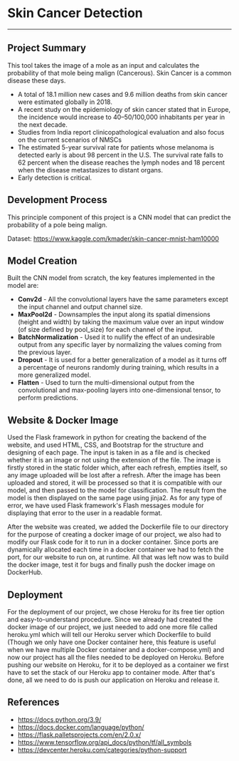 # Skin Cancer Detection



---

## Project Summary <a name="summary"></a>
This tool takes the image of a mole as an input and calculates the probability of that mole being malign (Cancerous).
Skin Cancer is a common disease these days.
* A total of 18.1 million new cases and 9.6 million deaths from skin cancer were estimated globally in 2018.
* A recent study on the epidemiology of skin cancer stated that in Europe, the incidence would increase to 40–50/100,000 inhabitants per year in the next decade. 
* Studies from India report clinicopathological evaluation and also focus on the current scenarios of NMSCs
* The estimated 5-year survival rate for patients whose melanoma is detected early is about 98 percent in the U.S. The survival rate falls to 62 percent when the disease reaches the lymph nodes and 18 percent when the disease metastasizes to distant organs.
* Early detection is critical.


## Development Process <a name="process"></a>
This principle component of this project is a CNN model that can predict the probability of a pole being malign. 

Dataset: https://www.kaggle.com/kmader/skin-cancer-mnist-ham10000



## Model Creation <a name="model"></a>
Built the CNN model from scratch, the key features implemented in the model are:
* **Conv2d** - All the convolutional layers have the same parameters except the input channel and output channel size.
* **MaxPool2d** - Downsamples the input along its spatial dimensions (height and width) by taking the maximum value over an input window (of size defined by pool_size) for each channel of the input.
* **BatchNormalization** - Used it to nullify the effect of an undesirable output from any specific layer by normalizing the values coming from the previous layer.
* **Dropout** - It is used for a better generalization of a model as it turns off a percentage of neurons randomly during training, which results in a more generalized model.
* **Flatten** - Used to turn the multi-dimensional output from the convolutional and max-pooling layers into one-dimensional tensor, to perform predictions.



## Website & Docker Image <a name="website"></a>
Used the Flask framework in python for creating the backend of the website, and used HTML, CSS, and Bootstrap for the structure and designing of each page. The input is taken in as a file and is checked whether it is an image or not using the extension of the file. The image is firstly stored in the static folder which, after each refresh, empties itself, so any image uploaded will be lost after a refresh. After the image has been uploaded and stored, it will be processed so that it is compatible with our model, and then passed to the model for classification. The result from the model is then displayed on the same page using jinja2. As for any type of error, we have used Flask framework's Flash messages module for displaying that error to the user in a readable format.

After the website was created, we added the Dockerfile file to our directory for the purpose of creating a docker image of our project, we also had to modify our Flask code for it to run in a docker container. Since ports are dynamically allocated each time in a docker container we had to fetch the port, for our website to run on, at runtime. All that was left now was to build the docker image, test it for bugs and finally push the docker image on DockerHub.



## Deployment <a name="deploy"></a>

For the deployment of our project, we chose Heroku for its free tier option and easy-to-understand procedure. Since we already had created the docker image of our project, we just needed to add one more file called heroku.yml which will tell our Heroku server which Dockerfile to build (Though we only have one Docker container here, this feature is useful when we have multiple Docker container and a docker-compose.yml) and now our project has all the files needed to be deployed on Heroku. Before pushing our website on Heroku, for it to be deployed as a container we first have to set the stack of our Heroku app to container mode. After that's done, all we need to do is push our application on Heroku and release it.



## References <a name="refernces"></a>
* https://docs.python.org/3.9/
* https://docs.docker.com/language/python/
* https://flask.palletsprojects.com/en/2.0.x/
* https://www.tensorflow.org/api_docs/python/tf/all_symbols
* https://devcenter.heroku.com/categories/python-support

